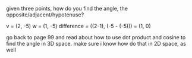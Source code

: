 given three points, how do you find the angle, the opposite/adjacent/hypotenuse?

v = (2, -5)
w = (1, -5)
difference = ((2-1), (-5 - (-5))) = (1, 0)


go back to page 99 and read about how to use dot product and cosine to find the angle in 3D space. make sure i know how do that in 2D space, as well